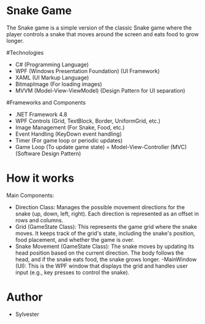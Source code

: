 # Snake Game
 The Snake game is a simple version of the classic Snake game where the player controls a snake that moves around the screen and eats food to grow longer.

#Technologies
- C# (Programming Language)
- WPF (Windows Presentation Foundation) (UI Framework)
- XAML (UI Markup Language)
- BitmapImage (For loading images)
- MVVM (Model-View-ViewModel) (Design Pattern for UI separation)
  
#Frameworks and Components
- .NET Framework 4.8
- WPF Controls (Grid, TextBlock, Border, UniformGrid, etc.)
- Image Management (For Snake, Food, etc.)
- Event Handling (KeyDown event handling)
- Timer (For game loop or periodic updates)
- Game Loop (To update game state)
= Model-View-Controller (MVC) (Software Design Pattern)

# How it works 
Main Components:
- Direction Class: Manages the possible movement directions for the snake (up, down, left, right). Each direction is represented as an offset in rows and columns.
- Grid (GameState Class): This represents the game grid where the snake moves. It keeps track of the grid's state, including the snake's position, food placement, and whether the game is over.
- Snake Movement (GameState Class): The snake moves by updating its head position based on the current direction. The body follows the head, and if the snake eats food, the snake grows longer.
-MainWindow (UI): This is the WPF window that displays the grid and handles user input (e.g., key presses to control the snake).

# Author 
- Sylvester
